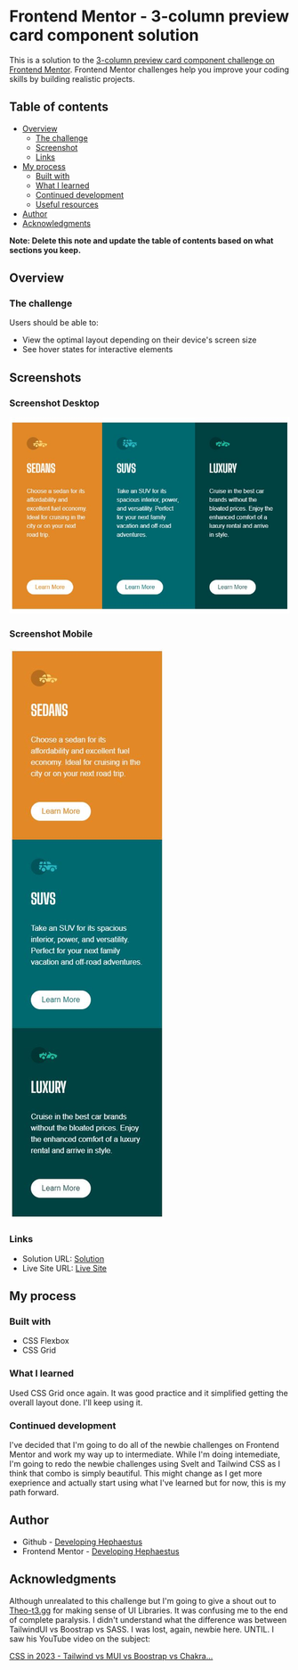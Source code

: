 # Frontend Mentor - 3-column preview card component solution

This is a solution to the [3-column preview card component challenge on Frontend Mentor](https://www.frontendmentor.io/challenges/3column-preview-card-component-pH92eAR2-). Frontend Mentor challenges help you improve your coding skills by building realistic projects. 

## Table of contents

- [Overview](#overview)
  - [The challenge](#the-challenge)
  - [Screenshot](#screenshots)
  - [Links](#links)
- [My process](#my-process)
  - [Built with](#built-with)
  - [What I learned](#what-i-learned)
  - [Continued development](#continued-development)
  - [Useful resources](#useful-resources)
- [Author](#author)
- [Acknowledgments](#acknowledgments)

**Note: Delete this note and update the table of contents based on what sections you keep.**

## Overview

### The challenge

Users should be able to:

- View the optimal layout depending on their device's screen size
- See hover states for interactive elements

## Screenshots

### Screenshot Desktop
![Desktop Screenshot](screenshot.JPG)

### Screenshot Mobile
![Mobile Screenshot](screenshot_mobile.JPG)

### Links

- Solution URL: [Solution](https://github.com/UnknownBuilder/FEmentor_three_column_preview_card)
- Live Site URL: [Live Site](https://unknownbuilder.github.io/FEmentor_three_column_preview_card)

## My process

### Built with

- CSS Flexbox
- CSS Grid

### What I learned

Used CSS Grid once again. It was good practice and it simplified getting the overall layout done. I'll keep using it. 

### Continued development

I've decided that I'm going to do all of the newbie challenges on Frontend Mentor and work my way up to intermediate. While I'm doing intemediate, I'm going to redo the newbie challenges using Svelt and Tailwind CSS as I think that combo is simply beautiful. This might change as I get more exeprience and actually start using what I've learned but for now, this is my path forward. 

## Author

- Github - [Developing Hephaestus](https://github.com/UnknownBuilder)
- Frontend Mentor - [Developing Hephaestus](https://www.frontendmentor.io/profile/UnknownBuilder)

## Acknowledgments

Although unrealated to this challenge but I'm going to give a shout out to [Theo-t3.gg](https://www.youtube.com/@t3dotgg) for making sense of UI Libraries. It was confusing me to the end of complete paralysis. I didn't understand what the difference was between TailwindUI vs Boostrap vs SASS. I was lost, again, newbie here. UNTIL. I saw his YouTube video on the subject: 

[CSS in 2023 - Tailwind vs MUI vs Boostrap vs Chakra...](vshttps://www.youtube.com/watch?v=CQuTF-bkOgc&ab_channel=Theo-t3%E2%80%A4gg)
